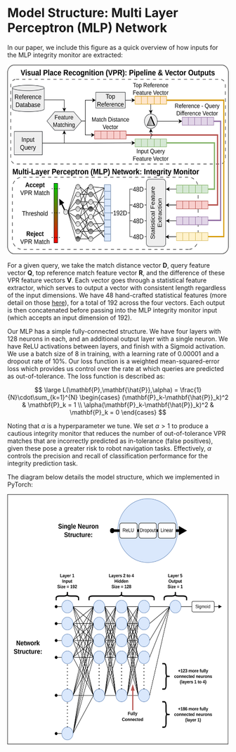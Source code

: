 # Model Structure: Multi Layer Perceptron (MLP) Network

In our paper, we include this figure as a quick overview of how inputs for the MLP integrity monitor are extracted:

<p align="center">
  <img src="https://github.com/QVPR/aarapsiproject/blob/main/Paper1_Improv_VPR_RobotNav_Verif_Loc_Est/MLP_Figure_Jun16.png" alt="MLP Overview" width=569 height=430/>
</p>

For a given query, we take the match distance vector **D**, query feature vector **Q**, top reference match feature vector **R**, and the difference of these VPR feature vectors **V**. Each vector goes through a statistical feature extractor, which serves to output a vector with consistent length regardless of the input dimensions. We have 48 hand-crafted statistical features (more detail on those [here](https://github.com/QVPR/aarapsiproject/blob/main/Paper1_Improv_VPR_RobotNav_Verif_Loc_Est/Statistical_Features.md)), for a total of 192 across the four vectors. Each output is then concatenated before passing into the MLP integrity monitor input (which accepts an input dimension of 192).

Our MLP has a simple fully-connected structure. We have four layers with 128 neurons in each, and an additional output layer with a single neuron. We have ReLU activations between layers, and finish with a Sigmoid activation. We use a batch size of 8 in training, with a learning rate of 0.00001 and a dropout rate of 10%. Our loss function is a weighted mean-squared-error loss which provides us control over the rate at which queries are predicted as out-of-tolerance. The loss function is described as:

$$
\large L(\mathbf{P},\mathbf{\hat{P}},\alpha) = \frac{1}{N}\cdot\sum_{k=1}^{N}
            \begin{cases}
                (\mathbf{P}_k-\mathbf{\hat{P}}_k)^2 & \mathbf{P}_k = 1 \\
                \alpha(\mathbf{P}_k-\mathbf{\hat{P}}_k)^2 & \mathbf{P}_k = 0
            \end{cases}
$$

Noting that $\alpha$ is a hyperparameter we tune. We set $\alpha > 1$ to produce a cautious integrity monitor that reduces the number of out-of-tolerance VPR matches that are incorrectly predicted as in-tolerance (false positives), given these pose a greater risk to robot navigation tasks. Effectively, $\alpha$ controls the precision and recall of classification performance for the integrity prediction task.

The diagram below details the model structure, which we implemented in PyTorch:

<p align="center">
  <img src="https://github.com/QVPR/aarapsiproject/blob/main/Paper1_Improv_VPR_RobotNav_Verif_Loc_Est/Detailed_MLP_Structure.png" alt="Detailed MLP Structure" width=569 height=569/>
</p>
